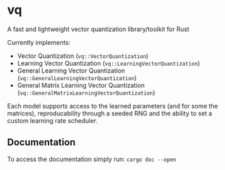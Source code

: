 # vq
A fast and lightweight vector quantization library/toolkit for Rust

Currently implements:
- Vector Quantization (```vq::VectorQuantization```)
- Learning Vector Quantization (```vq::LearningVectorQuantization```)
- General Learning Vector Quantization (```vq::GeneralLearningVectorQuantization```)
- General Matrix Learning Vector Quantization (```vq::GeneralMatrixLearningVectorQuantization```)

Each model supports access to the learned parameters (and for some the matrices), reproducability through a seeded RNG and the ability to set a custom learning rate scheduler.

## Documentation
To access the documentation simply run:
```cargo doc --open```
